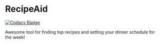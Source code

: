 # RecipeAid

[![Codacy Badge](https://api.codacy.com/project/badge/Grade/f51f9f7fa057428da21ddf1ee57e0c77)](https://app.codacy.com/app/meirrosendorff/RecipeAid-IOS?utm_source=github.com&utm_medium=referral&utm_content=meirrosendorff/RecipeAid-IOS&utm_campaign=Badge_Grade_Dashboard)

Awesome tool for finding top recipes and setting your dinner schedule for the week!

